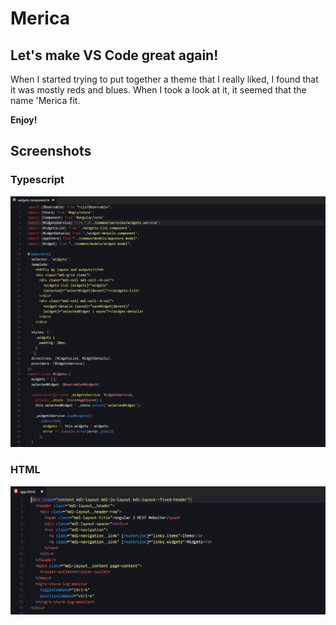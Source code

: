 # Merica
## Let's make VS Code great again!
When I started trying to put together a theme that I really liked, I found that it was mostly reds and blues. 
When I took a look at it, it seemed that the name 'Merica fit.  

**Enjoy!**

## Screenshots
### Typescript
![Typescript Example](images/typescript-example.PNG)
### HTML
![HTML Example](images/html-example.PNG)
